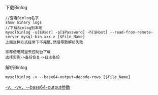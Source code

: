 下载Binlog

    //查看Binlog名字
    show binary logs
    //下载Binlog到本地
    mysqlbinlog -u[$User] -p[$Password] -h[$Host] --read-from-remote-server mysql-bin.xxx > [$File_Name]
    上面这种方式经常下不完整,然后导致解析失败
    
    推荐使用阿里云控制台下载
    选择实例->备份恢复->日志备份
    
解析Binlog

    mysqlbinlog -v --base64-output=decode-rows [$File_Name]
    

[-v、-vv、--base64-output参数](https://blog.csdn.net/jolly10/article/details/80077366)
